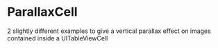 # ParallaxCell
2 slightly different examples to give a vertical parallax effect on images contained inside a UITableViewCell
